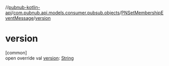 //[pubnub-kotlin-api](../../../index.md)/[com.pubnub.api.models.consumer.pubsub.objects](../index.md)/[PNSetMembershipEventMessage](index.md)/[version](version.md)

# version

[common]\
open override val [version](version.md): [String](https://kotlinlang.org/api/latest/jvm/stdlib/kotlin/-string/index.html)
